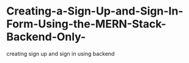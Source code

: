 # Creating-a-Sign-Up-and-Sign-In-Form-Using-the-MERN-Stack-Backend-Only-
creating sign up and sign in using backend
